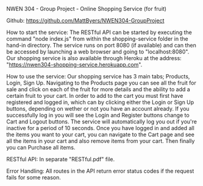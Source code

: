 NWEN 304 - Group Project - Online Shopping Service (for fruit)

Github: https://github.com/MattByers/NWEN304-GroupProject

How to start the service: The RESTful API can be started by executing the command "node index.js" from within the shopping-service folder in the hand-in directory. The service runs on port 8080 (if available) and can then be accessed by launching a web browser and going to "localhost:8080". Our shopping service is also available through Heroku at the address: "https://nwen304-shopping-service.herokuapp.com".

How to use the service: Our shopping service has 3 main tabs; Products, Login, Sign Up. Navigating to the Products page you can see all the fruit for sale and click on each of the fruit for more details and the ability to add a certain fruit to your cart. In order to add to the cart you must first have registered and logged in, which can by clicking either the Login or Sign Up buttons, depending on wether or not you have an account already. If you successfully log in you will see the Login and Register buttons change to Cart and Logout buttons. The service will automatically log you out if you're inactive for a period of 10 seconds. Once you have logged in and added all the items you want to your cart, you can navigate to the Cart page and see all the items in your cart and also remove items from your cart. Then finally you can Purchase all items.

RESTful API: In separate "RESTful.pdf" file.

Error Handling: All routes in the API return error status codes if the request fails for some reason.
